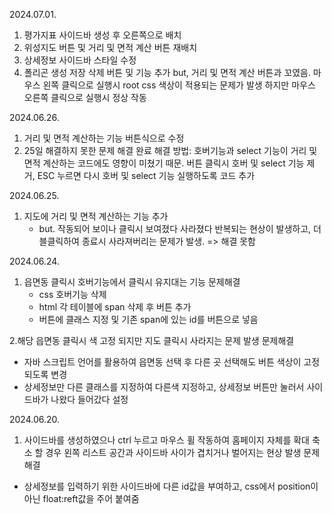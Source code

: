 2024.07.01.
1. 평가지표 사이드바 생성 후 오른쪽으로 배치
2. 위성지도 버튼 및 거리 및 면적 계산 버튼 재배치
3. 상세정보 사이드바 스타일 수정
4. 폴리곤 생성 저장 삭제 버튼 및 기능 추가
   but, 거리 및 면적 계산 버튼과 꼬였음.
         마우스 왼쪽 클릭으로 실행시 root css 색상이 적용되는 문제가 발생 하지만 마우스 오른쪽 클릭으로 실행시 정상 작동



2024.06.26.
1. 거리 및 면적 계산하는 기능 버튼식으로 수정
2. 25일 해결하지 못한 문제 해결 완료
   해결 방법: 호버기능과 select 기능이 거리 및 면적 계산하는 코드에도 영향이 미쳤기 때문.
               버튼 클릭시 호버 및 select 기능 제거, ESC 누르면 다시 호버 및 select 기능 실행하도록 코드 추가



2024.06.25.
1. 지도에 거리 및 면적 계산하는 기능 추가
   * but. 작동되어 보이나 클릭시 보여졌다 사라졌다 반복되는 현상이 발생하고, 더블클릭하여 종료시 사라져버리는 문제가 발생. => 해결 못함
  



2024.06.24.
1. 읍면동 클릭시 호버기능에서 클릭시 유지대는 기능 
   문제해결
   * css 호버기능 삭제
   * html 각 테이블에 span 삭제 후 버튼 추가
   * 버튼에 클래스 지정 및 기존 span에 있는 id를 버튼으로 넣음


2.해당 읍면동 클릭시 색 고정 되지만 지도 클릭시 사라지는 문제 발생
   문제해결
   * 자바 스크립트 언어를 활용하여 읍면동 선택 후 다른 곳 선택해도 버튼 색상이 고정되도록 변경
   * 상세정보만 다른 클래스를 지정하여 다른색 지정하고, 상세정보 버튼만 눌러서 사이드바가 나왔다 들어갔다 설정




2024.06.20.
1. 사이드바를 생성하였으나 ctrl 누르고 마우스 휠 작동하여 홈페이지 자체를 확대 축소 할 경우 왼쪽 리스트 공간과 사이드바 사이가 겹치거나 벌어지는 현상 발생
   문제해결
  * 상세정보를 입력하기 위한 사이드바에 다른 id값을 부여하고, css에서 position이 아닌 float:reft값을 주어 붙여줌
